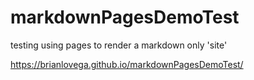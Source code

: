 # markdownPagesDemoTest
testing using pages to render a markdown only 'site'

https://brianlovega.github.io/markdownPagesDemoTest/
